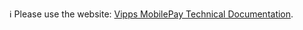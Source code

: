ℹ️ Please use the website:
[Vipps MobilePay Technical Documentation](https://developer.vippsmobilepay.com/docs/plugins).
